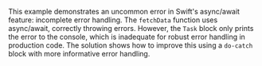 This example demonstrates an uncommon error in Swift's async/await feature: incomplete error handling.  The `fetchData` function uses async/await, correctly throwing errors. However, the `Task` block only prints the error to the console, which is inadequate for robust error handling in production code.  The solution shows how to improve this using a `do-catch` block with more informative error handling.